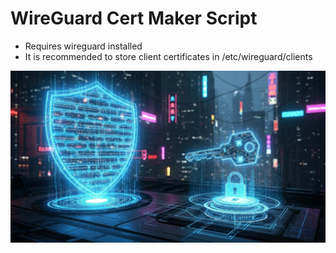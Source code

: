 # WireGuard Cert Maker Script
  * Requires wireguard installed
  * It is recommended to store client certificates in /etc/wireguard/clients

![Portada de CertMaker](WireGuard_CertMaker_Portada.png)
